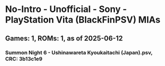 # No-Intro - Unofficial - Sony - PlayStation Vita (BlackFinPSV) MIAs
## Games: 1, ROMs: 1, as of 2025-06-12

### Summon Night 6 - Ushinawareta Kyoukaitachi (Japan).psv, CRC: 3b13c1e9
